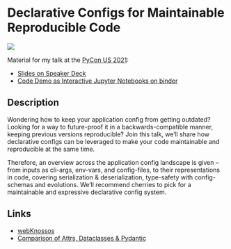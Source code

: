 # Declarative Configs for Maintainable Reproducible Code

![](https://us.pycon.org/2021/static/images/wide-banner-light.bde0bd93b23b.png)

Material for my talk at the [PyCon US 2021](https://us.pycon.org/2021/schedule/presentation/55/):
* [Slides on Speaker Deck](https://speakerdeck.com/jstriebel/declarative-configs-for-maintainable-reproducible-code)
* [Code Demo as Interactive Jupyter Notebooks on binder](https://mybinder.org/v2/gh/jstriebel/declarative-configs/HEAD)

## Description

Wondering how to keep your application config from getting outdated? Looking for a way to future-proof it in a backwards-compatible manner, keeping previous versions reproducible? Join this talk, we’ll share how declarative configs can be leveraged to make your code maintainable and reproducible at the same time.

Therefore, an overview across the application config landscape is given – from inputs as cli-args, env-vars, and config-files, to their representations in code, covering serialization & deserialization, type-safety with config-schemas and evolutions. We’ll recommend cherries to pick for a maintainable and expressive declarative config system.


## Links

* [webKnossos](https://webknossos.org)
* [Comparison of Attrs, Dataclasses & Pydantic](https://stefan.sofa-rockers.org/2020/05/29/attrs-dataclasses-pydantic)
